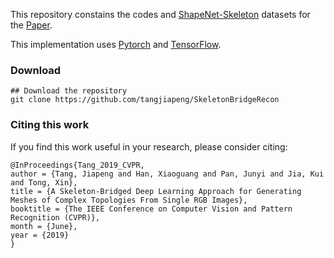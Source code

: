 This repository constains the codes and [ShapeNet-Skeleton](https://drive.google.com/file/d/1OiRizKD4cx2fcg_Ai3_Ag5UItOydVnja/view?usp=sharing) datasets for the [Paper](http://openaccess.thecvf.com/content_CVPR_2019/papers/Tang_A_Skeleton-Bridged_Deep_Learning_Approach_for_Generating_Meshes_of_Complex_CVPR_2019_paper.pdf).

This implementation uses [Pytorch](http://pytorch.org/) and [TensorFlow](https://www.tensorflow.org/).

### Download

```shell
## Download the repository
git clone https://github.com/tangjiapeng/SkeletonBridgeRecon
```

### Citing this work
If you find this work useful in your research, please consider citing:
```shell
@InProceedings{Tang_2019_CVPR,
author = {Tang, Jiapeng and Han, Xiaoguang and Pan, Junyi and Jia, Kui and Tong, Xin},
title = {A Skeleton-Bridged Deep Learning Approach for Generating Meshes of Complex Topologies From Single RGB Images},
booktitle = {The IEEE Conference on Computer Vision and Pattern Recognition (CVPR)},
month = {June},
year = {2019}
}
```
